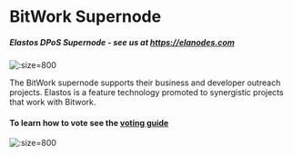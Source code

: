 
# BitWork Supernode
##### Elastos DPoS Supernode - see us at&nbsp;<https://elanodes.com>

![](https://s3.amazonaws.com/elastosjs.com/img/cr-regions/elanodes-bitwork.png ':size=800')

The BitWork supernode supports their business and developer outreach projects. Elastos is a feature technology promoted
to synergistic projects that work with Bitwork.

#### To learn how to vote see the&nbsp;[voting guide](/main/voting-guide.md)

![](https://s3.amazonaws.com/elastosjs.com/img/cr-regions/0_gQiTdvpb1-To5dlH.jpg ':size=800')
